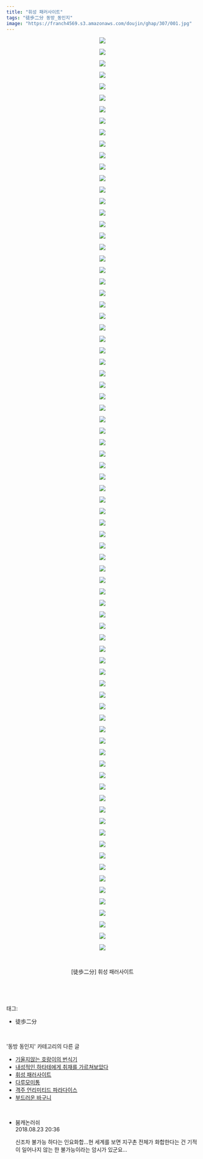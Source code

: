 ```yaml
---
title: "휘성 패러사이트"
tags: "徒歩二分 동방_동인지"
image: "https://franch4569.s3.amazonaws.com/doujin/ghap/307/001.jpg"
---
```

<div class="article">
<p style="text-align: center; clear: none; float: none;"><img src="{{ site.imgserver2 }}/ghap/307/001.jpg"/></p>
<p style="text-align: center; clear: none; float: none;"><img src="{{ site.imgserver2 }}/ghap/307/002.jpg"/></p>
<p style="text-align: center; clear: none; float: none;"><img src="{{ site.imgserver2 }}/ghap/307/003.jpg"/></p>
<p style="text-align: center; clear: none; float: none;"><img src="{{ site.imgserver2 }}/ghap/307/004.jpg"/></p>
<p style="text-align: center; clear: none; float: none;"><img src="{{ site.imgserver2 }}/ghap/307/005.jpg"/></p>
<p style="text-align: center; clear: none; float: none;"><img src="{{ site.imgserver2 }}/ghap/307/006.jpg"/></p>
<p style="text-align: center; clear: none; float: none;"><img src="{{ site.imgserver2 }}/ghap/307/007.jpg"/></p>
<p style="text-align: center; clear: none; float: none;"><img src="{{ site.imgserver2 }}/ghap/307/008.jpg"/></p>
<p style="text-align: center; clear: none; float: none;"><img src="{{ site.imgserver2 }}/ghap/307/009.jpg"/></p>
<p style="text-align: center; clear: none; float: none;"><img src="{{ site.imgserver2 }}/ghap/307/010.jpg"/></p>
<p style="text-align: center; clear: none; float: none;"><img src="{{ site.imgserver2 }}/ghap/307/011.jpg"/></p>
<p style="text-align: center; clear: none; float: none;"><img src="{{ site.imgserver2 }}/ghap/307/012.jpg"/></p>
<p style="text-align: center; clear: none; float: none;"><img src="{{ site.imgserver2 }}/ghap/307/013.jpg"/></p>
<p style="text-align: center; clear: none; float: none;"><img src="{{ site.imgserver2 }}/ghap/307/014.jpg"/></p>
<p style="text-align: center; clear: none; float: none;"><img src="{{ site.imgserver2 }}/ghap/307/015.jpg"/></p>
<p style="text-align: center; clear: none; float: none;"><img src="{{ site.imgserver2 }}/ghap/307/016.jpg"/></p>
<p style="text-align: center; clear: none; float: none;"><img src="{{ site.imgserver2 }}/ghap/307/017.jpg"/></p>
<p style="text-align: center; clear: none; float: none;"><img src="{{ site.imgserver2 }}/ghap/307/018.jpg"/></p>
<p style="text-align: center; clear: none; float: none;"><img src="{{ site.imgserver2 }}/ghap/307/019.jpg"/></p>
<p style="text-align: center; clear: none; float: none;"><img src="{{ site.imgserver2 }}/ghap/307/020.jpg"/></p>
<p style="text-align: center; clear: none; float: none;"><img src="{{ site.imgserver2 }}/ghap/307/021.jpg"/></p>
<p style="text-align: center; clear: none; float: none;"><img src="{{ site.imgserver2 }}/ghap/307/022.jpg"/></p>
<p style="text-align: center; clear: none; float: none;"><img src="{{ site.imgserver2 }}/ghap/307/023.jpg"/></p>
<p style="text-align: center; clear: none; float: none;"><img src="{{ site.imgserver2 }}/ghap/307/024.jpg"/></p>
<p style="text-align: center; clear: none; float: none;"><img src="{{ site.imgserver2 }}/ghap/307/025.jpg"/></p>
<p style="text-align: center; clear: none; float: none;"><img src="{{ site.imgserver2 }}/ghap/307/026.jpg"/></p>
<p style="text-align: center; clear: none; float: none;"><img src="{{ site.imgserver2 }}/ghap/307/027.jpg"/></p>
<p style="text-align: center; clear: none; float: none;"><img src="{{ site.imgserver2 }}/ghap/307/028.jpg"/></p>
<p style="text-align: center; clear: none; float: none;"><img src="{{ site.imgserver2 }}/ghap/307/029.jpg"/></p>
<p style="text-align: center; clear: none; float: none;"><img src="{{ site.imgserver2 }}/ghap/307/030.jpg"/></p>
<p style="text-align: center; clear: none; float: none;"><img src="{{ site.imgserver2 }}/ghap/307/031.jpg"/></p>
<p style="text-align: center; clear: none; float: none;"><img src="{{ site.imgserver2 }}/ghap/307/032.jpg"/></p>
<p style="text-align: center; clear: none; float: none;"><img src="{{ site.imgserver2 }}/ghap/307/033.jpg"/></p>
<p style="text-align: center; clear: none; float: none;"><img src="{{ site.imgserver2 }}/ghap/307/034.jpg"/></p>
<p style="text-align: center; clear: none; float: none;"><img src="{{ site.imgserver2 }}/ghap/307/035.jpg"/></p>
<p style="text-align: center; clear: none; float: none;"><img src="{{ site.imgserver2 }}/ghap/307/036.jpg"/></p>
<p style="text-align: center; clear: none; float: none;"><img src="{{ site.imgserver2 }}/ghap/307/037.jpg"/></p>
<p style="text-align: center; clear: none; float: none;"><img src="{{ site.imgserver2 }}/ghap/307/038.jpg"/></p>
<p style="text-align: center; clear: none; float: none;"><img src="{{ site.imgserver2 }}/ghap/307/039.jpg"/></p>
<p style="text-align: center; clear: none; float: none;"><img src="{{ site.imgserver2 }}/ghap/307/040.jpg"/></p>
<p style="text-align: center; clear: none; float: none;"><img src="{{ site.imgserver2 }}/ghap/307/041.jpg"/></p>
<p style="text-align: center; clear: none; float: none;"><img src="{{ site.imgserver2 }}/ghap/307/042.jpg"/></p>
<p style="text-align: center; clear: none; float: none;"><img src="{{ site.imgserver2 }}/ghap/307/043.jpg"/></p>
<p style="text-align: center; clear: none; float: none;"><img src="{{ site.imgserver2 }}/ghap/307/044.jpg"/></p>
<p style="text-align: center; clear: none; float: none;"><img src="{{ site.imgserver2 }}/ghap/307/045.jpg"/></p>
<p style="text-align: center; clear: none; float: none;"><img src="{{ site.imgserver2 }}/ghap/307/046.jpg"/></p>
<p style="text-align: center; clear: none; float: none;"><img src="{{ site.imgserver2 }}/ghap/307/047.jpg"/></p>
<p style="text-align: center; clear: none; float: none;"><img src="{{ site.imgserver2 }}/ghap/307/048.jpg"/></p>
<p style="text-align: center; clear: none; float: none;"><img src="{{ site.imgserver2 }}/ghap/307/049.jpg"/></p>
<p style="text-align: center; clear: none; float: none;"><img src="{{ site.imgserver2 }}/ghap/307/050.jpg"/></p>
<p style="text-align: center; clear: none; float: none;"><img src="{{ site.imgserver2 }}/ghap/307/051.jpg"/></p>
<p style="text-align: center; clear: none; float: none;"><img src="{{ site.imgserver2 }}/ghap/307/052.jpg"/></p>
<p style="text-align: center; clear: none; float: none;"><img src="{{ site.imgserver2 }}/ghap/307/053.jpg"/></p>
<p style="text-align: center; clear: none; float: none;"><img src="{{ site.imgserver2 }}/ghap/307/054.jpg"/></p>
<p style="text-align: center; clear: none; float: none;"><img src="{{ site.imgserver2 }}/ghap/307/055.jpg"/></p>
<p style="text-align: center; clear: none; float: none;"><img src="{{ site.imgserver2 }}/ghap/307/056.jpg"/></p>
<p style="text-align: center; clear: none; float: none;"><img src="{{ site.imgserver2 }}/ghap/307/057.jpg"/></p>
<p style="text-align: center; clear: none; float: none;"><img src="{{ site.imgserver2 }}/ghap/307/058.jpg"/></p>
<p style="text-align: center; clear: none; float: none;"><img src="{{ site.imgserver2 }}/ghap/307/059.jpg"/></p>
<p style="text-align: center; clear: none; float: none;"><img src="{{ site.imgserver2 }}/ghap/307/060.jpg"/></p>
<p style="text-align: center; clear: none; float: none;"><img src="{{ site.imgserver2 }}/ghap/307/061.jpg"/></p>
<p style="text-align: center; clear: none; float: none;"><img src="{{ site.imgserver2 }}/ghap/307/062.jpg"/></p>
<p style="text-align: center; clear: none; float: none;"><img src="{{ site.imgserver2 }}/ghap/307/063.jpg"/></p>
<p style="text-align: center; clear: none; float: none;"><img src="{{ site.imgserver2 }}/ghap/307/064.jpg"/></p>
<p style="text-align: center; clear: none; float: none;"><img src="{{ site.imgserver2 }}/ghap/307/065.jpg"/></p>
<p style="text-align: center; clear: none; float: none;"><img src="{{ site.imgserver2 }}/ghap/307/066.jpg"/></p>
<p style="text-align: center; clear: none; float: none;"><img src="{{ site.imgserver2 }}/ghap/307/067.jpg"/></p>
<p style="text-align: center; clear: none; float: none;"><img src="{{ site.imgserver2 }}/ghap/307/068.jpg"/></p>
<p style="text-align: center; clear: none; float: none;"><img src="{{ site.imgserver2 }}/ghap/307/069.jpg"/></p>
<p style="text-align: center; clear: none; float: none;"><img src="{{ site.imgserver2 }}/ghap/307/070.jpg"/></p>
<p style="text-align: center; clear: none; float: none;"><img src="{{ site.imgserver2 }}/ghap/307/071.jpg"/></p>
<p style="text-align: center; clear: none; float: none;"><img src="{{ site.imgserver2 }}/ghap/307/072.jpg"/></p>
<p style="text-align: center; clear: none; float: none;"><img src="{{ site.imgserver2 }}/ghap/307/073.jpg"/></p>
<p style="text-align: center; clear: none; float: none;"><img src="{{ site.imgserver2 }}/ghap/307/074.jpg"/></p>
<p style="text-align: center; clear: none; float: none;"><img src="{{ site.imgserver2 }}/ghap/307/075.jpg"/></p>
<p style="text-align: center; clear: none; float: none;"><img src="{{ site.imgserver2 }}/ghap/307/076.jpg"/></p>
<p style="text-align: center; clear: none; float: none;"><img src="{{ site.imgserver2 }}/ghap/307/077.jpg"/></p>
<p style="text-align: center; clear: none; float: none;"><img src="{{ site.imgserver2 }}/ghap/307/078.jpg"/></p>
<p style="text-align: center; clear: none; float: none;"><img src="{{ site.imgserver2 }}/ghap/307/079.jpg"/></p>
<p style="text-align: center; clear: none; float: none;"><img src="{{ site.imgserver2 }}/ghap/307/080.jpg"/></p>
<p style="text-align: center; clear: none; float: none;"><br/></p>
<p style="text-align: center; clear: none; float: none;">[徒歩二分] 휘성 패러사이트</p>
<p><br/></p>
</div><br/>
<div class="tagTrail">
<p>태그: </p>
<ul>
<li>徒歩二分</li>
</ul>
</div><br/>
<div class="another">
<p>'동방 동인지' 카테고리의 다른 글</p>
<ul>
<li><a href="/ghap_309">기울지않는 호랑이의 번식기</a></li>
<li><a href="/ghap_308">내성적인 하타테에게 취재를 가르쳐보았다</a></li>
<li><a href="/ghap_307">휘성 패러사이트</a></li>
<li><a href="/ghap_306">다루모미통</a></li>
<li><a href="/ghap_302">격주 언리미티드 파라다이스</a></li>
<li><a href="/ghap_301">부드러운 바구니</a></li>
</ul>
</div><br/>
<div class="cb_module cb_fluid">
<div class="cb_wrt cb_profile">
<div class="comment">
<ul>
<li class="cb_thumb_off" id="comment15315825">
<div class="cb_comment_area">
<div class="cb_info_area">
<div class="cb_section">
<span class="cb_nick_name">붐캐논러쉬</span>
</div>
<div class="cb_section">
<span class="cb_date">2018.08.23 20:36 </span>
</div>
</div>
<div class="cb_dsc_comment">
<p class="cb_dsc">
											신조차 불가능 하다는 인요화합...현 세계를 보면 지구촌 전체가 화합한다는 건 기적이  일어나지  않는 한 불가능이라는 암시가 있군요...
										</p>
</div>
</div></li>
</ul>
</div>
</div><!-- commentList close -->
</div><br/>
